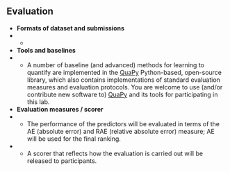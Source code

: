 ## Evaluation 

- **Formats of dataset and submissions**
- - 
- **Tools and baselines**
- - A number of baseline (and advanced) methods for learning to quantify are implemented in the [QuaPy](https://pypi.org/project/QuaPy/) Python-based, open-source library, which also contains implementations of standard evaluation measures and evaluation protocols. You are welcome to use (and/or contribute new software to) [QuaPy](https://pypi.org/project/QuaPy/) and its tools for participating in this lab.
- **Evaluation measures / scorer**
- - The performance of the predictors will be evaluated in terms of the AE (absolute error) and RAE (relative absolute error) measure; AE will be used for the final ranking. 
- - A scorer that reflects how the evaluation is carried out will be released to participants.
